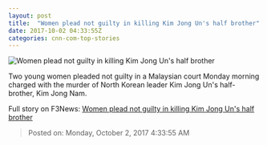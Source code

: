 ```yaml
---
layout: post
title:  "Women plead not guilty in killing Kim Jong Un's half brother"
date: 2017-10-02 04:33:55Z
categories: cnn-com-top-stories
---
```


![Women plead not guilty in killing Kim Jong Un's half brother](http://i2.cdn.cnn.com/cnnnext/dam/assets/170727100623-kim-jong-nam-suspects-split-super-tease.jpg)

Two young women pleaded not guilty in a Malaysian court Monday morning charged with the murder of North Korean leader Kim Jong Un's half-brother, Kim Jong Nam.


Full story on F3News: [Women plead not guilty in killing Kim Jong Un's half brother](http://www.f3nws.com/n/BZnTc)

> Posted on: Monday, October 2, 2017 4:33:55 AM
